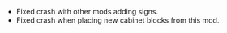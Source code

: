 - Fixed crash with other mods adding signs.
- Fixed crash when placing new cabinet blocks from this mod.